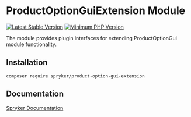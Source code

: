 # ProductOptionGuiExtension Module
[![Latest Stable Version](https://poser.pugx.org/spryker/product-option-gui-extension/v/stable.svg)](https://packagist.org/packages/spryker/product-option-gui-extension)
[![Minimum PHP Version](https://img.shields.io/badge/php-%3E%3D%207.3-8892BF.svg)](https://php.net/)

The module provides plugin interfaces for extending ProductOptionGui module functionality.

## Installation

```
composer require spryker/product-option-gui-extension
```

## Documentation

[Spryker Documentation](https://academy.spryker.com/developing_with_spryker/module_guide/modules.html)
